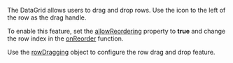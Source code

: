 The DataGrid allows users to drag and drop rows. Use the icon to the left of the row as the drag handle.

To enable this feature, set the [allowReordering](/Documentation/ApiReference/UI_Components/dxDataGrid/Configuration/rowDragging/#allowReordering) property to **true** and change the row index in the [onReorder](/Documentation/ApiReference/UI_Components/dxDataGrid/Configuration/rowDragging/#onReorder) function.

Use the [rowDragging](/Documentation/ApiReference/UI_Components/dxDataGrid/Configuration/rowDragging/) object to configure the row drag and drop feature.